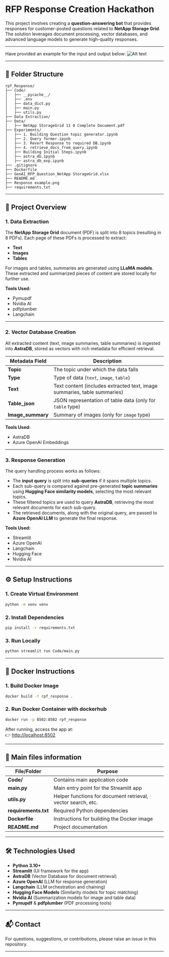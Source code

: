 
# RFP Response Creation Hackathon

This project involves creating a **question-answering bot** that provides responses for customer-posted questions related to **NetApp Storage Grid**. The solution leverages document processing, vector databases, and advanced language models to generate high-quality responses.

---


Have provided an example for the input and output below:
![Alt text](https://github.com/JivitteshS/rpf_response/blob/main/Response%20example.png)

---

## 📁 Folder Structure

```
rpf_Response/
├── Code/
│   ├── __pycache__/
│   ├── .env
│   ├── data_dict.py
│   ├── main.py
│   ├── utils.py
├── Data Extraction/
├── Data/
│   ├── NetApp StorageGrid 11 8 Complete Document.pdf
├── Experiments/
│   ├── 1. Building Question topic generator.ipynb
│   ├── 2. Query former.ipynb
│   ├── 3. Revert Response to required DB.ipynb
│   ├── 4. retrieve_docs_from_query.ipynb
│   ├── Building Initial Steps.ipynb
│   ├── astra_db.ipynb
│   ├── astra_db_exp.ipynb
├── .gitignore
├── Dockerfile
├── GenAI_RFP_Question_NetApp StorageGrid.xlsx
├── README.md
├── Response example.png
├── requirements.txt

```

---

## 🚀 Project Overview

### 1. Data Extraction

The **NetApp Storage Grid** document (PDF) is split into 8 topics (resulting in 8 PDFs). Each page of these PDFs is processed to extract:

- **Text**
- **Images**
- **Tables**

For images and tables, summaries are generated using **LLaMA models**. These extracted and summarized pieces of content are stored locally for further use.

**Tools Used:**  
- Pymupdf  
- Nvidia AI  
- pdfplumber  
- Langchain  

---

### 2. Vector Database Creation

All extracted content (text, image summaries, table summaries) is ingested into **AstraDB**, stored as vectors with rich metadata for efficient retrieval.

| Metadata Field | Description |
|---|---|
| **Topic** | The topic under which the data falls |
| **Type** | Type of data (`text`, `image`, `table`) |
| **Text** | Text content (includes extracted text, image summaries, table summaries) |
| **Table_json** | JSON representation of table data (only for `table` type) |
| **Image_summary** | Summary of images (only for `image` type) |

**Tools Used:**  
- AstraDB  
- Azure OpenAI Embeddings  

---

### 3. Response Generation

The query handling process works as follows:

- The **input query** is split into **sub-queries** if it spans multiple topics.
- Each sub-query is compared against pre-generated **topic summaries** using **Hugging Face similarity models**, selecting the most relevant topics.
- These filtered topics are used to query **AstraDB**, retrieving the most relevant documents for each sub-query.
- The retrieved documents, along with the original query, are passed to **Azure OpenAI LLM** to generate the final response.

**Tools Used:**  
- Streamlit  
- Azure OpenAI  
- Langchain  
- Hugging Face  
- Nvidia AI  


---

## ⚙️ Setup Instructions

### 1. Create Virtual Environment

```bash
python -m venv venv
```

### 2. Install Dependencies

```bash
pip install -r requirements.txt
```

### 3. Run Locally

```bash
python streamlit run Code/main.py
```

---

## 🐳 Docker Instructions

### 1. Build Docker Image

```bash
docker build -t rpf_response .
```

### 2. Run Docker Container with dockerhub

```bash
docker run -p 8502:8502 rpf_response
```

After running, access the app at:  
👉 [http://localhost:8502](http://localhost:8502)

---

## 📂 Main files information

| File/Folder | Purpose |
|---|---|
| **Code/** | Contains main application code |
| **main.py** | Main entry point for the Streamlit app |
| **utils.py** | Helper functions for document retrieval, vector search, etc. |
| **requirements.txt** | Required Python dependencies |
| **Dockerfile** | Instructions for building the Docker image |
| **README.md** | Project documentation |

---

## 🛠️ Technologies Used

- **Python 3.10+**
- **Streamlit** (UI framework for the app)
- **AstraDB** (Vector Database for document retrieval)
- **Azure OpenAI** (LLM for response generation)
- **Langchain** (LLM orchestration and chaining)
- **Hugging Face Models** (Similarity models for topic matching)
- **Nvidia AI** (Summarization models for image and table data)
- **Pymupdf** & **pdfplumber** (PDF processing tools)

---

## 📬 Contact

For questions, suggestions, or contributions, please raise an issue in this repository.

---











